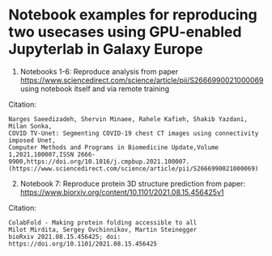 # Notebook examples for reproducing two usecases using GPU-enabled Jupyterlab in Galaxy Europe
1. Notebooks 1-6: Reproduce analysis from paper https://www.sciencedirect.com/science/article/pii/S2666990021000069 using notebook itself and via remote training


Citation:
```
Narges Saeedizadeh, Shervin Minaee, Rahele Kafieh, Shakib Yazdani, Milan Sonka,
COVID TV-Unet: Segmenting COVID-19 chest CT images using connectivity imposed Unet,
Computer Methods and Programs in Biomedicine Update,Volume 1,2021,100007,ISSN 2666-9900,https://doi.org/10.1016/j.cmpbup.2021.100007.
(https://www.sciencedirect.com/science/article/pii/S2666990021000069)
```


2. Notebook 7: Reproduce protein 3D structure prediction from paper: https://www.biorxiv.org/content/10.1101/2021.08.15.456425v1

Citation:
```
ColabFold - Making protein folding accessible to all
Milot Mirdita, Sergey Ovchinnikov, Martin Steinegger
bioRxiv 2021.08.15.456425; doi: https://doi.org/10.1101/2021.08.15.456425
```
